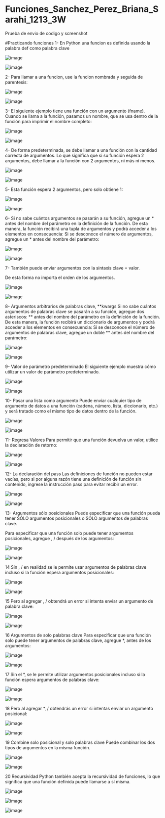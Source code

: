 # Funciones_Sanchez_Perez_Briana_Sarahi_1213_3W
Prueba de envio de codigo y screenshot

#Practicando funciones
1- En Python una funcion es definida usando la palabra def como palabra clave 

![image](https://github.com/user-attachments/assets/a90eed4d-519b-47cb-9e42-687e944af0ff)

![image](https://github.com/user-attachments/assets/dfb1a5d8-7cb5-4d5f-9b7c-5a05f9153f5d)

2- Para llamar a una funcion, use la funcion nombrada y seguida de parentesis:

![image](https://github.com/user-attachments/assets/656432c3-1670-46ea-86c9-f863ab2b7020)

![image](https://github.com/user-attachments/assets/1c74e519-ea34-495e-bc74-7f7ac67b9ad9)

3- El siguiente ejemplo tiene una función con un argumento (fname). Cuando se llama a la
función, pasamos un nombre, que se usa dentro de la función para imprimir el nombre completo:

![image](https://github.com/user-attachments/assets/24ec50e0-de19-40d2-8ccc-e0f174547db7)

![image](https://github.com/user-attachments/assets/4cb4860e-b3f0-4868-b93f-b895d46ec0f1)

4- De forma predeterminada, se debe llamar a una función con la cantidad correcta de
argumentos. Lo que significa que si su función espera 2 argumentos, debe llamar a la 
función con 2 argumentos, ni más ni menos.

![image](https://github.com/user-attachments/assets/cef4d766-c08d-4995-9026-d5fa36c55c04)

![image](https://github.com/user-attachments/assets/11ff43da-838b-4c80-9683-53da238b7d7b)

5- Esta función espera 2 argumentos, pero solo obtiene 1:

![image](https://github.com/user-attachments/assets/8226a3bc-0c23-4a71-864a-aa495c75a974)

![image](https://github.com/user-attachments/assets/5bf26b85-e12b-43af-b601-a4c6a2fae02c)

6- Si no sabe cuántos argumentos se pasarán a su función, agregue un * antes del nombre 
del parámetro en la definición de la función.
De esta manera, la función recibirá una tupla de argumentos y podrá acceder a los 
elementos en consecuencia:
Si se desconoce el número de argumentos, agregue un * antes del nombre del parámetro:

![image](https://github.com/user-attachments/assets/0e5d048e-c0fa-42e1-8c76-046f63acafb5)

![image](https://github.com/user-attachments/assets/dc6ab5d0-bfc3-470b-980d-7168d09b020e)

7- También puede enviar argumentos con la sintaxis clave = valor.

De esta forma no importa el orden de los argumentos.

![image](https://github.com/user-attachments/assets/e9e3b582-87ab-435c-bdb3-2d695273c921)

![image](https://github.com/user-attachments/assets/f365a517-2897-4fbd-89fd-48a08edcf6bb)

8- Argumentos arbitrarios de palabras clave, **kwargs
Si no sabe cuántos argumentos de palabras clave se pasarán a su función, agregue dos
asteriscos: ** antes del nombre del parámetro en la definición de la función.
De esta manera, la función recibirá un diccionario de argumentos y podrá acceder a los
elementos en consecuencia:
Si se desconoce el número de argumentos de palabras clave, agregue un doble ** antes
del nombre del parámetro:

![image](https://github.com/user-attachments/assets/585bae87-78c4-4e3e-9511-cba262c51d18)

![image](https://github.com/user-attachments/assets/175fd8cd-6522-4bee-a5bb-762ea3fda41b)

9- Valor de parámetro predeterminado
El siguiente ejemplo muestra cómo utilizar un valor de parámetro predeterminado.

![image](https://github.com/user-attachments/assets/2ef64781-18a2-486d-a276-76499a1bdff0)

![image](https://github.com/user-attachments/assets/90bd75df-28d8-41f2-8566-d1b95df83106)

10- Pasar una lista como argumento
Puede enviar cualquier tipo de argumento de datos a una función (cadena, número, lista,
diccionario, etc.) y será tratado como el mismo tipo de datos dentro de la función.

![image](https://github.com/user-attachments/assets/8b636e9c-e3a8-48d8-b6c3-1afc11643173)

![image](https://github.com/user-attachments/assets/c4d62bc2-0ca8-45d9-9617-176710f00dfa)

11- Regresa Valores
Para permitir que una función devuelva un valor, utilice la declaración de retorno:

![image](https://github.com/user-attachments/assets/07bb6560-16b8-432b-8f07-b7f3e107d328)

![image](https://github.com/user-attachments/assets/5ae91be4-432a-44cd-8ae7-599dd31196d0)

12- La declaración del pass
Las definiciones de función no pueden estar vacías, pero si por alguna razón tiene una 
definición de función sin contenido, ingrese la instrucción pass para evitar recibir un error.

![image](https://github.com/user-attachments/assets/3f92fc92-1d07-44bf-88d7-369e070e726a)

![image](https://github.com/user-attachments/assets/92df3d19-9739-4cc0-9339-47659774c15f)

13- Argumentos sólo posicionales 
Puede especificar que una función pueda tener SÓLO argumentos posicionales o SÓLO
argumentos de palabras clave.

Para especificar que una función solo puede tener argumentos posicionales, agregue 
, / después de los argumentos:

![image](https://github.com/user-attachments/assets/85316de7-c24e-45a8-a826-e183977ffedb)

![image](https://github.com/user-attachments/assets/85911698-3f39-44d1-95b6-f0bd30b63396)

14
Sin , / en realidad se le permite usar argumentos de palabras clave incluso si la función espera
argumentos posicionales:

![image](https://github.com/user-attachments/assets/1be44a78-e3fb-4571-9520-89437d4bcd97)

![image](https://github.com/user-attachments/assets/7b78db67-dacd-41c9-b183-b78a0cc13627)

15
Pero al agregar , / obtendrá un error si intenta enviar un argumento de palabra clave:

![image](https://github.com/user-attachments/assets/6cf04d59-e376-477f-8f82-5ba29ee43e5d)

![image](https://github.com/user-attachments/assets/248da684-a762-47a0-96a0-196dc708ee61)

16
Argumentos de solo palabras clave
Para especificar que una función solo puede tener argumentos de palabras clave, agregue *, 
antes de los argumentos:

![image](https://github.com/user-attachments/assets/0d3bd3e0-cb59-40d0-8fed-56e05e539d93)

![image](https://github.com/user-attachments/assets/6a0b4068-1926-47b0-a078-ef43c173016a)

17
Sin el *, se le permite utilizar argumentos posicionales incluso si la función espera
argumentos de palabras clave:

![image](https://github.com/user-attachments/assets/b854feff-709e-4b6b-a3d8-0f6d03729392)

![image](https://github.com/user-attachments/assets/00db1dfb-b007-4161-97b6-46eb936b740e)

18
Pero al agregar *, / obtendrás un error si intentas enviar un argumento posicional:

![image](https://github.com/user-attachments/assets/45878077-7762-453d-aee5-e913b8cc2435)

![image](https://github.com/user-attachments/assets/1fc982d6-3f4a-411b-bccb-1aa9d3e54988)

19
Combine solo posicional y solo palabras clave
Puede combinar los dos tipos de argumentos en la misma función.

![image](https://github.com/user-attachments/assets/44f4b016-8377-4901-b8de-6514dac4a32a)

![image](https://github.com/user-attachments/assets/8c6f4cc9-d98c-4b61-b1f9-9a084fc23d1e)

20
Recursividad
Python también acepta la recursividad de funciones, lo que significa que una función
definida puede llamarse a sí misma.

![image](https://github.com/user-attachments/assets/d4fb4db4-4808-4540-a90c-867bb1c9001e)

![image](https://github.com/user-attachments/assets/9087c198-d9bd-486c-8810-0288cb1b39ce)

![image](https://github.com/user-attachments/assets/80b50d0d-1da3-4f4d-9f5d-c2a2647b8f74)











